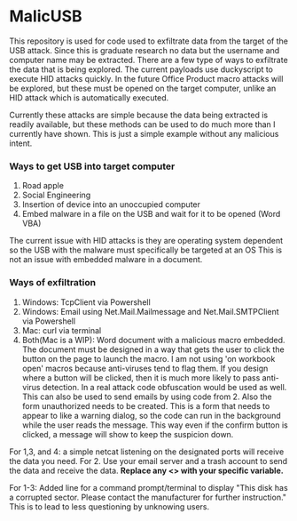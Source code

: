 # MalicUSB
This repository is used for code used to exfiltrate data from the target of the USB attack.
Since this is graduate research no data but the username and computer name may be extracted.
There are a few type of ways to exfiltrate the data that is being explored.  The current payloads use duckyscript to execute HID attacks quickly.
In the future Office Product macro attacks will be explored, but these must be opened on the target computer, unlike an HID attack which is automatically executed.

Currently these attacks are simple because the data being extracted is readily available, but these methods can be used to do much more than I currently have shown.
This is just a simple example without any malicious intent.

### Ways to get USB into target computer
1. Road apple
2. Social Engineering
3. Insertion of device into an unoccupied computer
4. Embed malware in a file on the USB and wait for it to be opened (Word VBA)

The current issue with HID attacks is they are operating system dependent so the USB with the malware must specifically be targeted at an OS
This is not an issue with embedded malware in a document.  

### Ways of exfiltration
1. Windows: TcpClient via Powershell
2. Windows: Email using Net.Mail.Mailmessage and Net.Mail.SMTPClient via Powershell
3. Mac: curl via terminal
4. Both(Mac is a WIP): Word document with a malicious macro embedded.  The document must be designed in a way that gets the user to click the button on the page to launch the macro. I am not using 'on workbook open' macros because anti-viruses tend to flag them.  If you design where a button will be clicked, then it is much more likely to pass anti-virus detection.  In a real attack code obfuscation would be used as well.  This can also be used to send emails by using code from 2.  Also the form unauthorized needs to be created.  This is a form that needs to appear to like a warning dialog, so the code can run in the background while the user reads the message.  This way even if the confirm button is clicked, a message will show to keep the suspicion down.  

For 1,3, and 4: a simple netcat listening on the designated ports will receive the data you need.
For 2. Use your email server and a trash account to send the data and receive the data.
**Replace any <> with your specific variable.**

For 1-3: Added line for a command prompt/terminal to display "This disk has a corrupted sector.  Please contact the manufacturer for further instruction."
This is to lead to less questioning by unknowing users.
